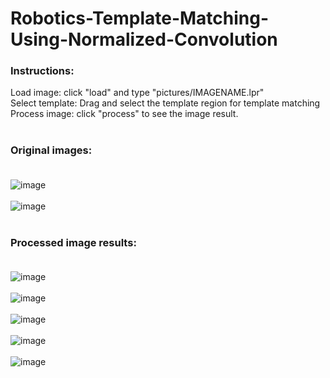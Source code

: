 # Robotics-Template-Matching-Using-Normalized-Convolution

### Instructions: <br>
Load image: click "load" and type "pictures/IMAGENAME.lpr" <br>
Select template: Drag and select the template region for template matching <br>
Process image: click "process" to see the image result.<br><br>

### Original images: <br><br>
![image](https://user-images.githubusercontent.com/70733761/143072418-a8e45476-77fc-4f0c-8005-3c22063ba5fc.png) <br><br>
![image](https://user-images.githubusercontent.com/70733761/143072509-60f24e47-3655-4bd0-a8c0-d451d3bf9c88.png)  <br><br>

### Processed image results: <br><br>
![image](https://user-images.githubusercontent.com/70733761/143076507-f77a21d9-c2c7-4e85-bf06-c58dfe9cf320.png)<br><br>
![image](https://user-images.githubusercontent.com/70733761/143076529-0086bef8-7c84-45bc-9020-c90cc69e393c.png)<br><br>
![image](https://user-images.githubusercontent.com/70733761/143076546-5289cf1a-1693-4f8f-b7ce-31df0ab36501.png)<br><br>
![image](https://user-images.githubusercontent.com/70733761/143076561-8c453e6a-37bc-4655-8a85-d23a1f8c293b.png)<br><br>
![image](https://user-images.githubusercontent.com/70733761/143076577-836c1b4e-e3e1-4cef-aebd-4faa9716c9a8.png)<br><br>

